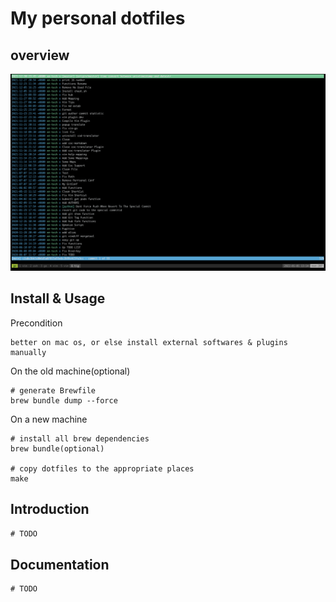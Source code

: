 # My personal dotfiles

## overview

![overview](img/overview.png "overview")

## Install & Usage

Precondition

```
better on mac os, or else install external softwares & plugins manually
```

On the old machine(optional)

```shell
# generate Brewfile
brew bundle dump --force
```

On a new machine

```shell
# install all brew dependencies
brew bundle(optional)

# copy dotfiles to the appropriate places
make
```

## Introduction

```txt
# TODO
```

## Documentation

```txt
# TODO
```
